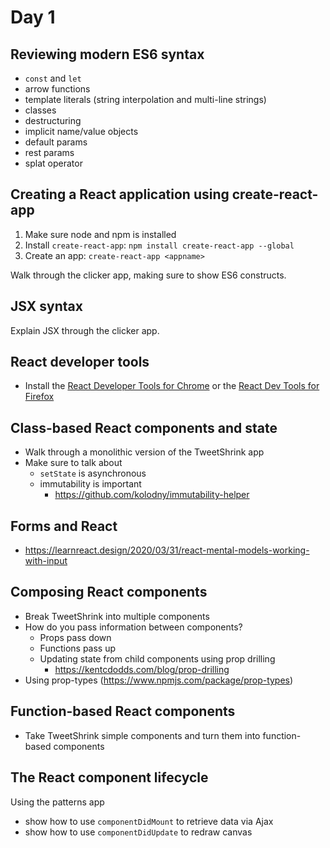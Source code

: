 # Day 1

## Reviewing modern ES6 syntax

* `const` and `let`
* arrow functions
* template literals (string interpolation and multi-line strings)
* classes
* destructuring
* implicit name/value objects
* default params
* rest params
* splat operator

## Creating a React application using create-react-app

1. Make sure node and npm is installed
2. Install `create-react-app`: `npm install create-react-app --global`
3. Create an app: `create-react-app <appname>`

Walk through the clicker app, making sure to show ES6 constructs.

## JSX syntax

Explain JSX through the clicker app.

## React developer tools

- Install the [React Developer Tools for Chrome](https://chrome.google.com/webstore/detail/react-developer-tools/fmkadmapgofadopljbjfkapdkoienihi?hl=en) or the [React Dev Tools for Firefox](https://addons.mozilla.org/en-US/firefox/addon/react-devtools/)

## Class-based React components and state

- Walk through a monolithic version of the TweetShrink app
- Make sure to talk about
  - `setState` is asynchronous
  - immutability is important
    - https://github.com/kolodny/immutability-helper

## Forms and React

- https://learnreact.design/2020/03/31/react-mental-models-working-with-input

## Composing React components

- Break TweetShrink into multiple components
- How do you pass information between components?
  - Props pass down
  - Functions pass up
  - Updating state from child components using prop drilling
     - https://kentcdodds.com/blog/prop-drilling
- Using prop-types (https://www.npmjs.com/package/prop-types)

## Function-based React components

- Take TweetShrink simple components and turn them into function-based components

## The React component lifecycle

Using the patterns app

- show how to use `componentDidMount` to retrieve data via Ajax
- show how to use `componentDidUpdate` to redraw canvas
